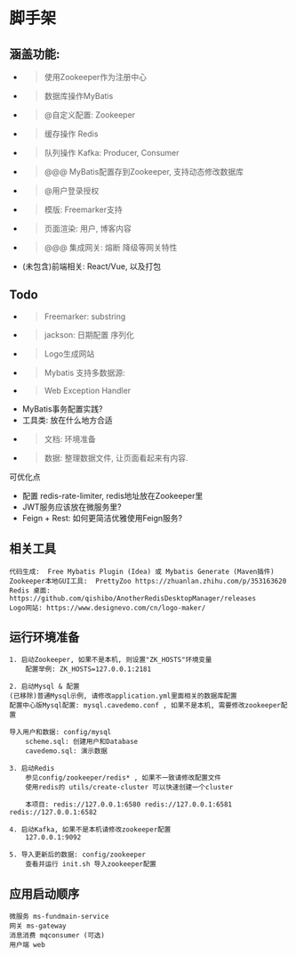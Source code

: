 # 脚手架

## 涵盖功能:
* > 使用Zookeeper作为注册中心
* > 数据库操作MyBatis
* > @自定义配置: Zookeeper
* > 缓存操作 Redis  
* > 队列操作 Kafka: Producer, Consumer
* > @@@ MyBatis配置存到Zookeeper, 支持动态修改数据库
* > @用户登录授权
* > 模版: Freemarker支持
* > 页面渲染: 用户, 博客内容  
* > @@@ 集成网关: 熔断 降级等网关特性  

* (未包含)前端相关: React/Vue, 以及打包



## Todo

* > Freemarker: substring
* > jackson: 日期配置 序列化
* > Logo生成网站
* > Mybatis 支持多数据源:
* > Web Exception Handler
* MyBatis事务配置实践?
* 工具类: 放在什么地方合适
* > 文档: 环境准备
* > 数据: 整理数据文件, 让页面看起来有内容.

可优化点
* 配置 redis-rate-limiter, redis地址放在Zookeeper里
* JWT服务应该放在微服务里?
* Feign + Rest: 如何更简洁优雅使用Feign服务?

## 相关工具
    代码生成:  Free Mybatis Plugin (Idea) 或 Mybatis Generate (Maven插件)
    Zookeeper本地GUI工具:  PrettyZoo https://zhuanlan.zhihu.com/p/353163620
    Redis 桌面: https://github.com/qishibo/AnotherRedisDesktopManager/releases
    Logo网站: https://www.designevo.com/cn/logo-maker/
    
## 运行环境准备
    1. 启动Zookeeper, 如果不是本机, 则设置"ZK_HOSTS"环境变量
        配置举例: ZK_HOSTS=127.0.0.1:2181

    2. 启动Mysql & 配置
    (已移除)普通Mysql示例, 请修改application.yml里面相关的数据库配置
    配置中心版Mysql配置: mysql.cavedemo.conf , 如果不是本机, 需要修改zookeeper配置

    导入用户和数据: config/mysql
        scheme.sql: 创建用户和Database
        cavedemo.sql: 演示数据

    3. 启动Redis 
        参见config/zookeeper/redis* , 如果不一致请修改配置文件
        使用redis的 utils/create-cluster 可以快速创建一个cluster

        本项目: redis://127.0.0.1:6580 redis://127.0.0.1:6581 redis://127.0.0.1:6582

    4. 启动Kafka, 如果不是本机请修改zookeeper配置
        127.0.0.1:9092

    5. 导入更新后的数据: config/zookeeper
        查看并运行 init.sh 导入zookeeper配置

## 应用启动顺序
    微服务 ms-fundmain-service
    网关 ms-gateway
    消息消费 mqconsumer (可选)
    用户端 web



